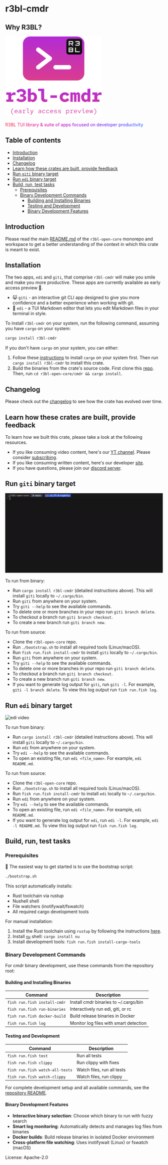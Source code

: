# r3bl-cmdr

## Why R3BL?

<img src="https://raw.githubusercontent.com/r3bl-org/r3bl-open-core/main/cmdr/r3bl-cmdr-eap.svg?raw=true" height="256px">

<!-- R3BL TUI library & suite of apps focused on developer productivity -->

<span style="color:#FD2F53">R</span><span style="color:#FC2C57">3</span><span
style="color:#FB295B">B</span><span style="color:#FA265F">L</span><span
style="color:#F92363"> </span><span style="color:#F82067">T</span><span
style="color:#F61D6B">U</span><span style="color:#F51A6F">I</span><span
style="color:#F31874"> </span><span style="color:#F11678">l</span><span
style="color:#EF137C">i</span><span style="color:#ED1180">b</span><span
style="color:#EB0F84">r</span><span style="color:#E90D89">a</span><span
style="color:#E60B8D">r</span><span style="color:#E40A91">y</span><span
style="color:#E10895"> </span><span style="color:#DE0799">&amp;</span><span
style="color:#DB069E"> </span><span style="color:#D804A2">s</span><span
style="color:#D503A6">u</span><span style="color:#D203AA">i</span><span
style="color:#CF02AE">t</span><span style="color:#CB01B2">e</span><span
style="color:#C801B6"> </span><span style="color:#C501B9">o</span><span
style="color:#C101BD">f</span><span style="color:#BD01C1"> </span><span
style="color:#BA01C4">a</span><span style="color:#B601C8">p</span><span
style="color:#B201CB">p</span><span style="color:#AE02CF">s</span><span
style="color:#AA03D2"> </span><span style="color:#A603D5">f</span><span
style="color:#A204D8">o</span><span style="color:#9E06DB">c</span><span
style="color:#9A07DE">u</span><span style="color:#9608E1">s</span><span
style="color:#910AE3">e</span><span style="color:#8D0BE6">d</span><span
style="color:#890DE8"> </span><span style="color:#850FEB">o</span><span
style="color:#8111ED">n</span><span style="color:#7C13EF"> </span><span
style="color:#7815F1">d</span><span style="color:#7418F3">e</span><span
style="color:#701AF5">v</span><span style="color:#6B1DF6">e</span><span
style="color:#6720F8">l</span><span style="color:#6322F9">o</span><span
style="color:#5F25FA">p</span><span style="color:#5B28FB">e</span><span
style="color:#572CFC">r</span><span style="color:#532FFD"> </span><span
style="color:#4F32FD">p</span><span style="color:#4B36FE">r</span><span
style="color:#4739FE">o</span><span style="color:#443DFE">d</span><span
style="color:#4040FE">u</span><span style="color:#3C44FE">c</span><span
style="color:#3948FE">t</span><span style="color:#354CFE">i</span><span
style="color:#324FFD">v</span><span style="color:#2E53FD">i</span><span
style="color:#2B57FC">t</span><span style="color:#285BFB">y</span>

## Table of contents

<!-- TOC -->

- [Introduction](#introduction)
- [Installation](#installation)
- [Changelog](#changelog)
- [Learn how these crates are built, provide
  feedback](#learn-how-these-crates-are-built-provide-feedback)
- [Run `giti` binary target](#run-giti-binary-target)
- [Run `edi` binary target](#run-edi-binary-target)
- [Build, run, test tasks](#build-run-test-tasks)
  - [Prerequisites](#prerequisites)
  - [Binary Development Commands](#binary-development-commands)
    - [Building and Installing Binaries](#building-and-installing-binaries)
    - [Testing and Development](#testing-and-development)
    - [Binary Development Features](#binary-development-features)

<!-- /TOC -->

## Introduction

Please read the
main [README.md](https://github.com/r3bl-org/r3bl-open-core/blob/main/README.md) of
the `r3bl-open-core` monorepo and workspace to get a better understanding of the
context in which this crate is meant to exist.

## Installation

The two apps, `edi` and `giti`, that comprise `r3bl-cmdr` will make you smile and make
you more productive. These apps are currently available as early access preview 🐣.

- 😺 `giti` - an interactive git CLI app designed to give you more confidence and a
  better experience when working with git.
- 🦜 `edi` - a TUI Markdown editor that lets you edit Markdown files in your terminal
  in style.

To install `r3bl-cmdr` on your system, run the following command, assuming you have
`cargo` on your system:

```bash
cargo install r3bl-cmdr
```

If you don't have `cargo` on your system, you can either:

1. Follow these [instructions](https://rustup.rs/) to install `cargo` on your system
   first. Then run `cargo install r3bl-cmdr` to install this crate.
2. Build the binaries from the crate's source code. First clone this [repo](https://github.com/r3bl-org/r3bl-open-core/).
   Then, run `cd r3bl-open-core/cmdr && cargo install`.

## Changelog

Please check out the
[changelog](https://github.com/r3bl-org/r3bl-open-core/blob/main/CHANGELOG.md#r3bl-cmdr) to
see how the crate has evolved over time.

## Learn how these crates are built, provide feedback

To learn how we built this crate, please take a look at the following resources.
- If you like consuming video content, here's our [YT channel](https://www.youtube.com/@developerlifecom).
  Please consider [subscribing](https://www.youtube.com/channel/CHANNEL_ID?sub_confirmation=1).
- If you like consuming written content, here's our developer [site](https://developerlife.com/).
- If you have questions, please join our [discord server](https://discord.gg/8M2ePAevaM).

## Run `giti` binary target

<!--
giti branch video
Source: https://github.com/nazmulidris/developerlife.com/issues/5
Source mp4: https://github.com/nazmulidris/developerlife.com/assets/2966499/262f59d1-a95c-4af3-accf-c3d6cac6e586
-->
![giti video](https://raw.githubusercontent.com/r3bl-org/r3bl-open-core/main/cmdr/videos/giti.gif?raw=true)

To run from binary:
- Run `cargo install r3bl-cmdr` (detailed instructions above). This will install
  `giti` locally to `~/.cargo/bin`.
- Run `giti` from anywhere on your system.
- Try `giti --help` to see the available commands.
- To delete one or more branches in your repo run `giti branch delete`.
- To checkout a branch run `giti branch checkout`.
- To create a new branch run `giti branch new`.

To run from source:
- Clone the `r3bl-open-core` repo.
- Run `./bootstrap.sh` to install all required tools (Linux/macOS).
- Run `fish run.fish install-cmdr` to install `giti` locally to `~/.cargo/bin`.
- Run `giti` from anywhere on your system.
- Try `giti --help` to see the available commands.
- To delete one or more branches in your repo run `giti branch delete`.
- To checkout a branch run `giti branch checkout`.
- To create a new branch run `giti branch new`.
- If you want to generate log output for `giti`, run `giti -l`. For example, `giti -l
  branch delete`. To view this log output run `fish run.fish log`.

## Run `edi` binary target

<!--
edi video
Source: https://github.com/nazmulidris/developerlife.com/issues/6
Source mp4: https://github.com/nazmulidris/developerlife.com/assets/2966499/f2c4b07d-b5a2-4f41-af7a-06d1b6660c41
-->
![edi video](https://raw.githubusercontent.com/r3bl-org/r3bl-open-core/main/cmdr/videos/edi.gif?raw=true)

To run from binary:
- Run `cargo install r3bl-cmdr` (detailed instructions above). This will install
  `giti` locally to `~/.cargo/bin`.
- Run `edi` from anywhere on your system.
- Try `edi --help` to see the available commands.
- To open an existing file, run `edi <file_name>`. For example, `edi README.md`.

To run from source:
- Clone the `r3bl-open-core` repo.
- Run `./bootstrap.sh` to install all required tools (Linux/macOS).
- Run `fish run.fish install-cmdr` to install `edi` locally to `~/.cargo/bin`.
- Run `edi` from anywhere on your system.
- Try `edi --help` to see the available commands.
- To open an existing file, run `edi <file_name>`. For example, `edi README.md`.
- If you want to generate log output for `edi`, run `edi -l`. For example, `edi -l
  README.md`. To view this log output run `fish run.fish log`.

## Build, run, test tasks

### Prerequisites

🌠 The easiest way to get started is to use the bootstrap script:

```bash
./bootstrap.sh
```

This script automatically installs:
- Rust toolchain via rustup
- Nushell shell
- File watchers (inotifywait/fswatch)
- All required cargo development tools

For manual installation:
1. Install the Rust toolchain using `rustup` by following the instructions [here](https://rustup.rs/).
2. Install [`nu`](https://crates.io/crates/nu) shell: `cargo install nu`
3. Install development tools: `fish run.fish install-cargo-tools`

### Binary Development Commands

For cmdr binary development, use these commands from the repository root:

#### Building and Installing Binaries

| Command                      | Description                             |
|------------------------------|-----------------------------------------|
| `fish run.fish install-cmdr` | Install cmdr binaries to ~/.cargo/bin  |
| `fish run.fish run-binaries` | Interactively run edi, giti, or rc     |
| `fish run.fish docker-build` | Build release binaries in Docker       |
| `fish run.fish log`          | Monitor log files with smart detection |

#### Testing and Development

| Command                         | Description                     |
|---------------------------------|---------------------------------|
| `fish run.fish test`            | Run all tests                   |
| `fish run.fish clippy`          | Run clippy with fixes           |
| `fish run.fish watch-all-tests` | Watch files, run all tests     |
| `fish run.fish watch-clippy`    | Watch files, run clippy        |

For complete development setup and all available commands, see the
[repository README](https://github.com/r3bl-org/r3bl-open-core/blob/main/README.md).

#### Binary Development Features

- **Interactive binary selection**: Choose which binary to run with fuzzy search
- **Smart log monitoring**: Automatically detects and manages log files from binaries
- **Docker builds**: Build release binaries in isolated Docker environment
- **Cross-platform file watching**: Uses inotifywait (Linux) or fswatch (macOS)

License: Apache-2.0
